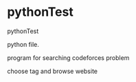 # pythonTest
pythonTest

python file.

program for searching codeforces problem

choose tag and browse website
